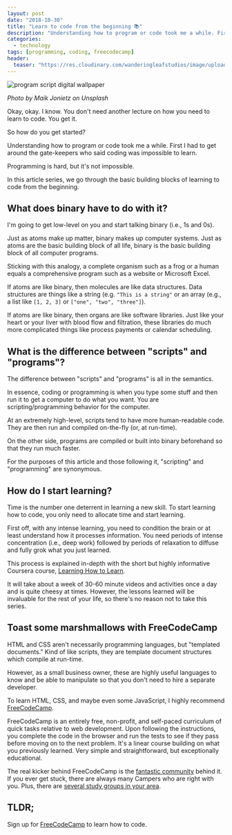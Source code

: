 ```yaml
---
layout: post
date: "2018-10-30"
title: "Learn to code from the beginning 📚"
description: "Understanding how to program or code took me a while. First I had to get around the gate-keepers who said coding was impossible to learn. Programming is hard, but it's not impossible. In this article series, we go through the basic building blocks of learning to code from the beginning."
categories:
  - technology
tags: [programming, coding, freecodecamp]
header:
  teaser: "https://res.cloudinary.com/wanderingleafstudios/image/upload/b_auto,c_pad,g_center,h_630,w_1200/v1537890988/chrisjmears.com/blog/maik-jonietz-535261-unsplash.jpg"
---
```


![program script digital wallpaper](https://res.cloudinary.com/wanderingleafstudios/image/upload/v1540916002/chrisjmears.com/blog/maik-jonietz-535261-unsplash.jpg)

<div class="text-right text-grey text-sm mb-6">
  <em>Photo by Maik Jonietz on Unsplash</em>
</div>

Okay, okay. I know. You don't need another lecture on how you need to learn to code. You get it.

So how do you get started?

Understanding how to program or code took me a while. First I had to get around the gate-keepers who said coding was impossible to learn.

Programming is hard, but it's not impossible.

In this article series, we go through the basic building blocks of learning to code from the beginning.

## What does binary have to do with it?

I'm going to get low-level on you and start talking binary (i.e., 1s and 0s).

Just as atoms make up matter, binary makes up computer systems. Just as atoms are the basic building block of all life, binary is the basic building block of all computer programs.

Sticking with this analogy, a complete organism such as a frog or a human equals a comprehensive program such as a website or Microsoft Excel.

If atoms are like binary, then molecules are like data structures. Data structures are things like a string (e.g. `"This is a string"` or an array (e.g., a list like `[1, 2, 3]` or `["one", "two", "three"]`).

If atoms are like binary, then organs are like software libraries. Just like your heart or your liver with blood flow and filtration, these libraries do much more complicated things like process payments or calendar scheduling.

## What is the difference between "scripts" and "programs"?

The difference between "scripts" and "programs" is all in the semantics.

In essence, coding or programming is when you type some stuff and then run it to get a computer to do what you want. You are scripting/programming behavior for the computer.

At an extremely high-level, scripts tend to have more human-readable code. They are then run and compiled on-the-fly (or, at run-time).

On the other side, programs are compiled or built into binary beforehand so that they run much faster.

For the purposes of this article and those following it, "scripting" and "programming" are synonymous.

## How do I start learning?

Time is the number one deterrent in learning a new skill. To start learning how to code, you only need to allocate time and start learning.

First off, with any intense learning, you need to condition the brain or at least understand how it processes information. You need periods of intense concentration (i.e., deep work) followed by periods of relaxation to diffuse and fully grok what you just learned.

This process is explained in-depth with the short but highly informative Coursera course, [Learning How to Learn](https://www.coursera.org/learn/learning-how-to-learn/).

It will take about a week of 30-60 minute videos and activities once a day and is quite cheesy at times. However, the lessons learned will be invaluable for the rest of your life, so there's no reason not to take this series.

## Toast some marshmallows with FreeCodeCamp

HTML and CSS aren't necessarily programming languages, but "templated documents." Kind of like scripts, they are template document structures which compile at run-time.

However, as a small business owner, these are highly useful languages to know and be able to manipulate so that you don't need to hire a separate developer.

To learn HTML, CSS, and maybe even some JavaScript, I highly recommend [FreeCodeCamp](https://www.freecodecamp.org/).

FreeCodeCamp is an entirely free, non-profit, and self-paced curriculum of quick tasks relative to web development. Upon following the instructions, you complete the code in the browser and run the tests to see if they pass before moving on to the next problem. It's a linear course building on what you previously learned. Very simple and straightforward, but exceptionally educational.

The real kicker behind FreeCodeCamp is the [fantastic community](https://www.freecodecamp.org/forum/) behind it. If you ever get stuck, there are always many Campers who are right with you. Plus, there are [several study groups in your area](https://study-group-directory.freecodecamp.org/).

## TLDR;

Sign up for [FreeCodeCamp](https://www.freecodecamp.org/) to learn how to code.
